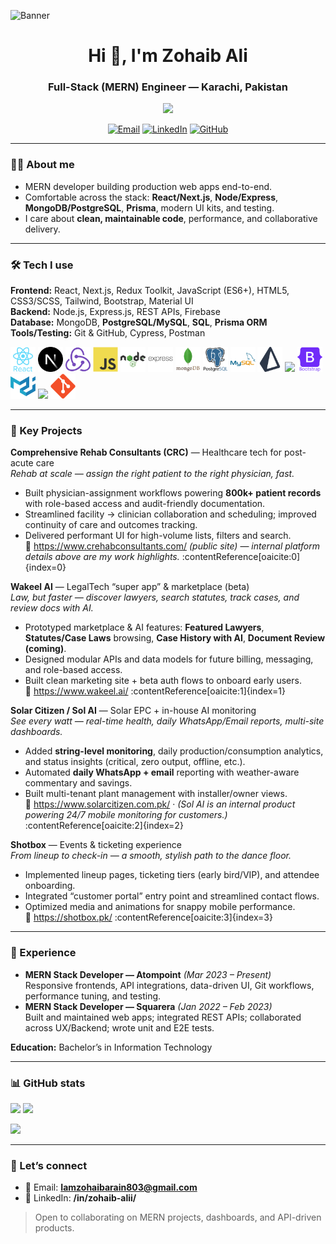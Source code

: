 ![Banner](https://res.cloudinary.com/superfolio/image/upload/v1620689979/68747470733a2f2f692e70696e696d672e636f6d2f6f726967696e616c732f63362f33332f63322f63363333633230656465383266306530636564376435373064626533613166332e676966_yjuh2s.gif)

<h1 align="center">Hi 👋, I'm Zohaib Ali</h1>
<h3 align="center">Full-Stack (MERN) Engineer — Karachi, Pakistan</h3>

<p align="center">
  <a href="https://github.com/DenverCoder1/readme-typing-svg">
    <img src="https://readme-typing-svg.herokuapp.com?lines=MERN+Stack+Developer;API+design+%26+system+architecture;React%2FNext.js+%7C+Node%2FExpress+%7C+MongoDB%2FPostgreSQL;Prisma+ORM+%7C+SQL;Clean%2C+scalable%2C+tested+code;Always+learning+and+shipping&center=true&width=760&height=45">
  </a>
</p>

<p align="center">
  <a href="mailto:Iamzohaibarain803@gmail.com"><img alt="Email" src="https://img.shields.io/badge/Email-Contact-informational?style=for-the-badge&logo=gmail"></a>
  <a href="https://www.linkedin.com/in/zohaib-alii/"><img alt="LinkedIn" src="https://img.shields.io/badge/LinkedIn-Zohaib%20Ali-blue?style=for-the-badge&logo=linkedin"></a>
  <a href="https://github.com/Zohaib-Alii"><img alt="GitHub" src="https://img.shields.io/badge/GitHub-Zohaib--Alii-181717?style=for-the-badge&logo=github"></a>
</p>

---

### 🧑‍💻 About me
- MERN developer building production web apps end-to-end.
- Comfortable across the stack: **React/Next.js**, **Node/Express**, **MongoDB/PostgreSQL**, **Prisma**, modern UI kits, and testing.
- I care about **clean, maintainable code**, performance, and collaborative delivery.

---

### 🛠️ Tech I use
**Frontend:** React, Next.js, Redux Toolkit, JavaScript (ES6+), HTML5, CSS3/SCSS, Tailwind, Bootstrap, Material UI  
**Backend:** Node.js, Express.js, REST APIs, Firebase  
**Database:** MongoDB, **PostgreSQL/MySQL**, **SQL**, **Prisma ORM**  
**Tools/Testing:** Git & GitHub, Cypress, Postman

<p>
  <img src="https://raw.githubusercontent.com/devicons/devicon/master/icons/react/react-original-wordmark.svg" height="40"/>
  <img src="https://raw.githubusercontent.com/devicons/devicon/master/icons/nextjs/nextjs-original.svg" height="40"/>
  <img src="https://raw.githubusercontent.com/devicons/devicon/master/icons/redux/redux-original.svg" height="40"/>
  <img src="https://raw.githubusercontent.com/devicons/devicon/master/icons/javascript/javascript-original.svg" height="40"/>
  <img src="https://raw.githubusercontent.com/devicons/devicon/master/icons/nodejs/nodejs-original-wordmark.svg" height="40"/>
  <img src="https://raw.githubusercontent.com/devicons/devicon/master/icons/express/express-original-wordmark.svg" height="40"/>
  <img src="https://raw.githubusercontent.com/devicons/devicon/master/icons/mongodb/mongodb-original-wordmark.svg" height="40"/>
  <img src="https://raw.githubusercontent.com/devicons/devicon/master/icons/postgresql/postgresql-original-wordmark.svg" height="40"/>
  <img src="https://raw.githubusercontent.com/devicons/devicon/master/icons/mysql/mysql-original-wordmark.svg" height="40"/>
  <img src="https://raw.githubusercontent.com/devicons/devicon/master/icons/prisma/prisma-original.svg" height="40"/>
  <img src="https://www.vectorlogo.zone/logos/tailwindcss/tailwindcss-icon.svg" height="40"/>
  <img src="https://raw.githubusercontent.com/devicons/devicon/master/icons/bootstrap/bootstrap-plain-wordmark.svg" height="40"/>
  <img src="https://raw.githubusercontent.com/devicons/devicon/master/icons/materialui/materialui-original.svg" height="40"/>
  <img src="https://www.vectorlogo.zone/logos/jestjsio/jestjsio-icon.svg" height="40"/>
  <img src="https://raw.githubusercontent.com/devicons/devicon/master/icons/git/git-original.svg" height="40"/>
</p>

---

### 🚀 Key Projects

**Comprehensive Rehab Consultants (CRC)** — Healthcare tech for post-acute care  
*Rehab at scale — assign the right patient to the right physician, fast.*  
- Built physician-assignment workflows powering **800k+ patient records** with role-based access and audit-friendly documentation.  
- Streamlined facility → clinician collaboration and scheduling; improved continuity of care and outcomes tracking.  
- Delivered performant UI for high-volume lists, filters and search.  
🔗 https://www.crehabconsultants.com/  *(public site)*  — *internal platform details above are my work highlights.*  :contentReference[oaicite:0]{index=0}

**Wakeel AI** — LegalTech “super app” & marketplace (beta)  
*Law, but faster — discover lawyers, search statutes, track cases, and review docs with AI.*  
- Prototyped marketplace & AI features: **Featured Lawyers**, **Statutes/Case Laws** browsing, **Case History with AI**, **Document Review (coming)**.  
- Designed modular APIs and data models for future billing, messaging, and role-based access.  
- Built clean marketing site + beta auth flows to onboard early users.  
🔗 https://www.wakeel.ai/  :contentReference[oaicite:1]{index=1}

**Solar Citizen / Sol AI** — Solar EPC + in-house AI monitoring  
*See every watt — real-time health, daily WhatsApp/Email reports, multi-site dashboards.*  
- Added **string-level monitoring**, daily production/consumption analytics, and status insights (critical, zero output, offline, etc.).  
- Automated **daily WhatsApp + email** reporting with weather-aware commentary and savings.  
- Built multi-tenant plant management with installer/owner views.  
🔗 https://www.solarcitizen.com.pk/ · *(Sol AI is an internal product powering 24/7 mobile monitoring for customers.)*  :contentReference[oaicite:2]{index=2}

**Shotbox** — Events & ticketing experience  
*From lineup to check-in — a smooth, stylish path to the dance floor.*  
- Implemented lineup pages, ticketing tiers (early bird/VIP), and attendee onboarding.  
- Integrated “customer portal” entry point and streamlined contact flows.  
- Optimized media and animations for snappy mobile performance.  
🔗 https://shotbox.pk/  :contentReference[oaicite:3]{index=3}

---

### 💼 Experience
- **MERN Stack Developer — Atompoint** *(Mar 2023 – Present)*  
  Responsive frontends, API integrations, data-driven UI, Git workflows, performance tuning, and testing.
- **MERN Stack Developer — Squarera** *(Jan 2022 – Feb 2023)*  
  Built and maintained web apps; integrated REST APIs; collaborated across UX/Backend; wrote unit and E2E tests.

**Education:** Bachelor’s in Information Technology

---

### 📊 GitHub stats
<p>
  <img height="165" src="https://github-readme-stats-sigma-five.vercel.app/api?username=Zohaib-Alii&show_icons=true&count_private=true&include_all_commits=true" />
  <img height="165" src="https://github-readme-stats-sigma-five.vercel.app/api/top-langs/?username=Zohaib-Alii&layout=compact" />
</p>

<p>
  <img src="https://github-readme-streak-stats.herokuapp.com/?user=Zohaib-Alii" />
</p>

---

### 🤝 Let’s connect
- 📧 Email: **Iamzohaibarain803@gmail.com**  
- 🔗 LinkedIn: **/in/zohaib-alii/**

> Open to collaborating on MERN projects, dashboards, and API-driven products.
